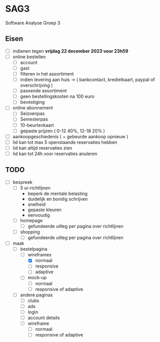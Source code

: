 # SAG3
Software Analyse Groep 3
## Eisen
- [ ] indienen tegen **vrijdag 22 december 2023 voor 23h59**
- [ ] online bestellen
    - [ ] account
    - [ ] gast
    - [ ] filteren in het assortiment
    - [ ] indien levering aan huis -> ( bankcontact, kredietkaart, paypal of overschrijving )
    - [ ] passende assortiment
    - [ ] geen bestellingskosten na 100 euro
    - [ ] bevestiging
- [ ] online abonnement
    - [ ] Seizoenpas
    - [ ] Semesterpas
    - [ ] 10-beurtenkaart
    - [ ] gepaste prijzen ( 0-12 40%, 12-18 20% )
- [ ] aankoopgeschiedenis ( + gebeurde aankoop opnieuw )
- [ ] lid kan tot max 5 openstaande reservaties hebben
- [ ] lid kan altijd reservaties zien
- [ ] lid kan tot 24h voor reservaties anuleren
## TODO
- [ ] bespreek
    - [ ] 5 ui-richtlijnen
        - beperk de mentale belasting
        - duidelijk en bondig schrijven
        - snelheid
        - gepaste kleuren
        - eenvoudig
    - [ ] homepage
        - [ ] gefundeerde uitleg per pagina over richtlijnen
    - [ ] shopping
        - [ ] gefundeerde uitleg per pagina over richtlijnen
- [ ] maak
    - [ ] bestelpagina
        - [ ] wireframes
            - [x] normaal
            - [ ] responsive
            - [ ] adaptive
        - [ ] mock-up
            - [ ] normaal
            - [ ] responsive of adaptive 
    - [ ] andere paginas
        - [ ] clubs
        - [ ] ads
        - [ ] login
        - [ ] account details
        - [ ] wireframe
            - [ ] normaal
            - [ ] responsive of adaptive
